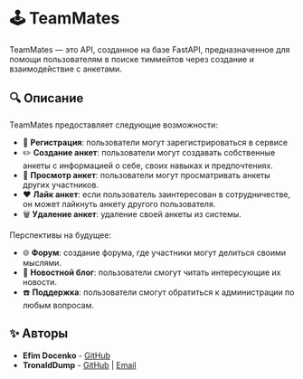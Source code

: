 # 🕹️ TeamMates

TeamMates — это API, созданное на базе FastAPI, предназначенное для помощи пользователям в поиске тиммейтов через создание и взаимодействие с анкетами.

## 🔍 Описание

TeamMates предоставляет следующие возможности:

- 📝 **Регистрация**: пользователи могут зарегистрироваться в сервисе
- ✏️ **Создание анкет**: пользователи могут создавать собственные анкеты с информацией о себе, своих навыках и предпочтениях.
- 🔎 **Просмотр анкет**: пользователи могут просматривать анкеты других участников.
- ❤️ **Лайк анкет**: если пользователь заинтересован в сотрудничестве, он может лайкнуть анкету другого пользователя.
- 🗑️ **Удаление анкет**: удаление своей анкеты из системы.

Перспективы на будущее:

- 🌐 **Форум**: создание форума, где участники могут делиться своими мыслями.
- 📰 **Новостной блог**: пользователи смогут читать интересующие их новости.
- ☎️ **Поддержка**: пользователи смогут обратиться к администрации по любым вопросам.

## ✨ Авторы

- **Efim Docenko** - [GitHub](https://github.com/EimDoc)
- **TronaldDump** - [GitHub](https://github.com/thetronalddump) | [Email](mailto:mdev4work@gmail.com)
